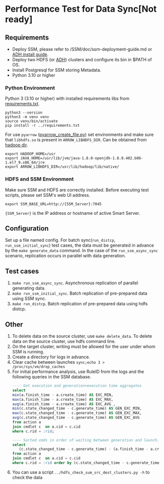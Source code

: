# Performance Test for Data Sync[Not ready]

## Requirements
- Deploy SSM, please refer to /SSM/doc/ssm-deployment-guide.md or [ADH install guide](https://docs.arenadata.io/ru/ADH/current/get-started/start-here.html).
- Deploy two HDFS (or [ADH](https://docs.arenadata.io/ru/ADH/current/get-started/start-here.html)) clusters and configure its bin in $PATH of OS.
- Install Postgresql for SSM storing Metadata.
- Python 3.10 or higher 
### Python Environment
Python 3 (3.10 or higher) with installed requirements libs from [requirements.txt](..%2Frequirements.txt).
```
python3 --version
python3 -m venv venv
source venv/bin/activate
pip install -r ../requirements.txt
```
For use `pyarrow` ([pyarrow_create_file.py](pyarrow_create_file.py)) set environments 
and make sure that `libhdfs.so` is present in `ARROW_LIBHDFS_DIR`. Can be obtained from [hadoop dir](..%2Fhadoop). 
```
export HADOOP_HOME=/usr
export JAVA_HOME=/usr/lib/jvm/java-1.8.0-openjdk-1.8.0.402.b06-1.el7_9.x86_64/jre
export ARROW_LIBHDFS_DIR=/usr/lib/hadoop/lib/native/
```
### HDFS and SSM Environment
Make sure SSM and HDFS are correctly installed. Before executing test scripts, please set SSM's web UI address.
```
export SSM_BASE_URL=http://{SSM_Server}:7045
```

`{SSM_Server}` is the IP address or hostname of active Smart Server.

## Configuration
Set up a file named config. For batch sync(`run_distcp`, `run_ssm_initial_sync`) test cases, the data must be generated in advance by the `make generate_data` command.
In the case of the `run_ssm_async_sync` scenario, replication occurs in parallel with data generation.

## Test cases
  1. `make run_ssm_async_sync`. Asynchronous replication of parallel generating data.
  2. `make run_ssm_initial_sync`. Batch replication of pre-prepared data using SSM sync.
  3. `make run_distcp`. Batch replication of pre-prepared data using hdfs distcp.

## Other
  1. To delete data on the source cluster, use `make delete_data`. To delete data on the source cluster, use hdfs command line.
  2. On the target cluster, writing must be allowed for the user under whom SSM is running.
  3. Create a directory for logs in advance.
  4. Clear cache between launches `sync;echo 3 > /proc/sys/vm/drop_caches`
  5. For initial performance analysis, use RuleID from the logs and the following queries in the SSM database.
     ```sql
     ---- Get execution and generation+execution time aggregates
     select 
	 min(a.finish_time - a.create_time) AS EXC_MIN, 
	 max(a.finish_time - a.create_time) AS EXC_MAX,  
	 avg(a.finish_time - a.create_time) AS EXC_AVG ,
	 min(c.state_changed_time - c.generate_time) AS GEN_EXC_MIN, 
	 max(c.state_changed_time - c.generate_time) AS GEN_EXC_MAX,  
	 avg(c.state_changed_time - c.generate_time) AS GEN_EXC_AVG  
     from action a
     join cmdlet c  on a.cid = c.cid 
     where c.rid = :rid;
     ```
     ```sql
     ---- Sorted cmds in order of waiting between generation and launch.
     select 
    	(c.state_changed_time - c.generate_time) - (a.finish_time - a.create_time), a.cid
     from action a
     join cmdlet c  on a.cid = c.cid 
     where c.rid = :rid order by (c.state_changed_time - c.generate_time) - (a.finish_time - a.create_time) DESC;
     ```
  6. You can use a script `../hdfs_check_sum_src_dest_clusters.py -h` to check the data